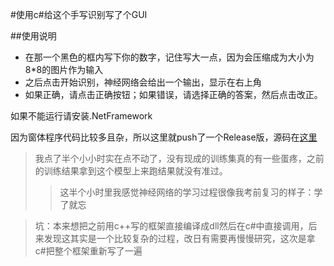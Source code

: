 #使用c#给这个手写识别写了个GUI

##使用说明

* 在那一个黑色的框内写下你的数字，记住写大一点，因为会压缩成为大小为8*8的图片作为输入
* 之后点击开始识别，神经网络会给出一个输出，显示在右上角
* 如果正确，请点击正确按钮；如果错误，请选择正确的答案，然后点击改正。

如果不能运行请安装.NetFramework

因为窗体程序代码比较多且杂，所以这里就push了一个Release版，源码在[这里](https://github.com/pzhxbz/ANNNeuralNetworksGUI)

>我点了半个小小时实在点不动了，没有现成的训练集真的有一些蛋疼，之前的训练结果拿到这个模型上来跑结果就没有准过。
>>这半个小时里我感觉神经网络的学习过程很像我考前复习的样子：学了就忘

>坑：本来想把之前用c++写的框架直接编译成dll然后在c#中直接调用，后来发现这其实是一个比较复杂的过程，改日有需要再慢慢研究，这次是拿c#把整个框架重新写了一遍